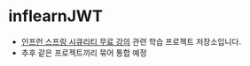 # inflearnJWT
- [인프런 스프링 시큐리티 무료 강의](https://www.inflearn.com/course/%EC%8A%A4%ED%94%84%EB%A7%81%EB%B6%80%ED%8A%B8-%EC%8B%9C%ED%81%90%EB%A6%AC%ED%8B%B0/dashboard) 관련 학습 프로젝트 저장소입니다.
- 추후 같은 프로젝트끼리 묶어 통합 예정
